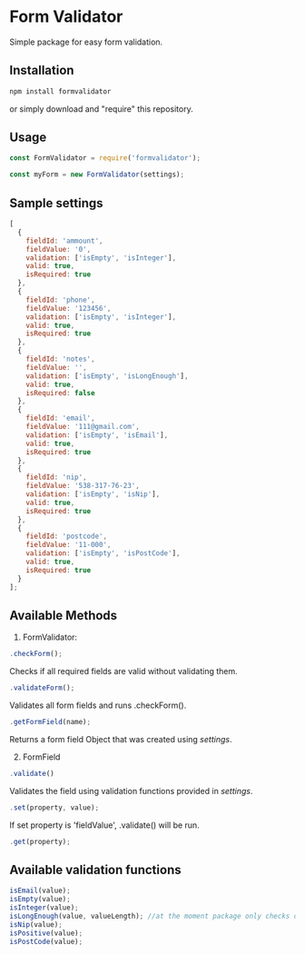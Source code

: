 # Form Validator

Simple package for easy form validation.

## Installation

```bash
npm install formvalidator
```

or simply download and "require" this repository.

## Usage

```js
const FormValidator = require('formvalidator');

const myForm = new FormValidator(settings);

```

## Sample settings

```js
[
  {
    fieldId: 'ammount',
    fieldValue: '0',
    validation: ['isEmpty', 'isInteger'],
    valid: true,
    isRequired: true
  },
  {
    fieldId: 'phone',
    fieldValue: '123456',
    validation: ['isEmpty', 'isInteger'],
    valid: true,
    isRequired: true
  },
  {
    fieldId: 'notes',
    fieldValue: '',
    validation: ['isEmpty', 'isLongEnough'],
    valid: true,
    isRequired: false
  },
  {
    fieldId: 'email',
    fieldValue: '111@gmail.com',
    validation: ['isEmpty', 'isEmail'],
    valid: true,
    isRequired: true
  },
  {
    fieldId: 'nip',
    fieldValue: '538-317-76-23',
    validation: ['isEmpty', 'isNip'],
    valid: true,
    isRequired: true
  },
  {
    fieldId: 'postcode',
    fieldValue: '11-000',
    validation: ['isEmpty', 'isPostCode'],
    valid: true,
    isRequired: true
  }
];
```

## Available Methods

1. FormValidator:

```js
.checkForm();
```

Checks if all required fields are valid without validating them.

```js
.validateForm();
```

Validates all form fields and runs .checkForm().

```js
.getFormField(name);
```

Returns a form field Object that was created using *settings*.

2. FormField

```js
.validate()
```

Validates the field using validation functions provided in *settings*.

```js
.set(property, value);
```

If set property is 'fieldValue', .validate() will be run.

```js
.get(property);
```

## Available validation functions

```js
isEmail(value);
isEmpty(value);
isInteger(value);
isLongEnough(value, valueLength); //at the moment package only checks default length which is 10. TO DO
isNip(value);
isPositive(value);
isPostCode(value);
```
